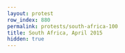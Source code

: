 ```yaml
---
layout: protest
row_index: 880
permalink: protests/south-africa-100
title: South Africa, April 2015
hidden: true
---
```


